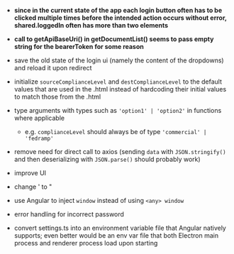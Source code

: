 - **since in the current state of the app each login button often has to be clicked multiple times before the intended action occurs without error, shared.loggedIn often has more than two elements**

- **call to getApiBaseUri() in getDocumentList() seems to pass empty string for the bearerToken for some reason** 

- save the old state of the login ui (namely the content of the dropdowns) and reload it upon redirect 

- initialize `sourceComplianceLevel` and `destComplianceLevel` to the default values that are used in the .html instead of hardcoding their initial values to match those from the .html

- type arguments with types such as `'option1' | 'option2'` in functions where applicable

  - e.g. `complianceLevel` should always be of type `'commercial' | 'fedramp'`

- remove need for direct call to axios (sending `data` with `JSON.stringify()` and then deserializing with `JSON.parse()` should probably work)

- improve UI

- change ' to "

- use Angular to inject `window` instead of using `<any> window`

- error handling for incorrect password

- convert settings.ts into an environment variable file that Angular natively supports; even better would be an env var file that both Electron main process and renderer process load upon starting

  
